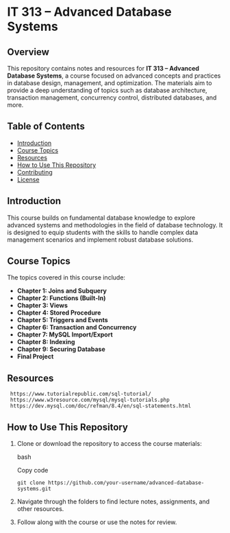 
# IT 313 – Advanced Database Systems

## Overview

This repository contains notes and resources for **IT 313 – Advanced Database Systems**, a course focused on advanced concepts and practices in database design, management, and optimization. The materials aim to provide a deep understanding of topics such as database architecture, transaction management, concurrency control, distributed databases, and more.
## Table of Contents

- [Introduction](#introduction)
- [Course Topics](#course-topics)
- [Resources](#resources)
- [How to Use This Repository](#how-to-use-this-repository)
- [Contributing](#contributing)
- [License](#license)

## Introduction

This course builds on fundamental database knowledge to explore advanced systems and methodologies in the field of database technology. It is designed to equip students with the skills to handle complex data management scenarios and implement robust database solutions.

## Course Topics

The topics covered in this course include:

- **Chapter 1: Joins and Subquery**
- **Chapter 2: Functions (Built-In)**
- **Chapter 3: Views**
- **Chapter 4: Stored Procedure**
- **Chapter 5: Triggers and Events**
- **Chapter 6: Transaction and Concurrency**
- **Chapter 7: MySQL Import/Export**
- **Chapter 8: Indexing**
- **Chapter 9: Securing Database**
- **Final Project**

## Resources

	 https://www.tutorialrepublic.com/sql-tutorial/
	 https://www.w3resource.com/mysql/mysql-tutorials.php
	 https://dev.mysql.com/doc/refman/8.4/en/sql-statements.html

## How to Use This Repository

1. Clone or download the repository to access the course materials:
    
    bash
    
    Copy code
    
    `git clone https://github.com/your-username/advanced-database-systems.git`
    
2. Navigate through the folders to find lecture notes, assignments, and other resources.
    
3. Follow along with the course or use the notes for review.

